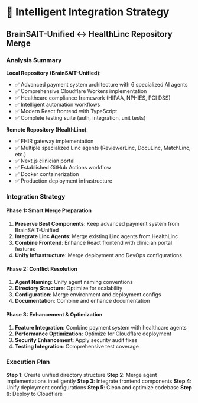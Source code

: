# 🔄 Intelligent Integration Strategy
## BrainSAIT-Unified ↔ HealthLinc Repository Merge

### Analysis Summary

**Local Repository (BrainSAIT-Unified)**:
- ✅ Advanced payment system architecture with 6 specialized AI agents
- ✅ Comprehensive Cloudflare Workers implementation
- ✅ Healthcare compliance framework (HIPAA, NPHIES, PCI DSS)
- ✅ Intelligent automation workflows
- ✅ Modern React frontend with TypeScript
- ✅ Complete testing suite (auth, integration, unit tests)

**Remote Repository (HealthLinc)**:
- ✅ FHIR gateway implementation
- ✅ Multiple specialized Linc agents (ReviewerLinc, DocuLinc, MatchLinc, etc.)
- ✅ Next.js clinician portal
- ✅ Established GitHub Actions workflow
- ✅ Docker containerization
- ✅ Production deployment infrastructure

### Integration Strategy

#### Phase 1: Smart Merge Preparation
1. **Preserve Best Components**: Keep advanced payment system from BrainSAIT-Unified
2. **Integrate Linc Agents**: Merge existing Linc agents from HealthLinc
3. **Combine Frontend**: Enhance React frontend with clinician portal features
4. **Unify Infrastructure**: Merge deployment and DevOps configurations

#### Phase 2: Conflict Resolution
1. **Agent Naming**: Unify agent naming conventions
2. **Directory Structure**: Optimize for scalability
3. **Configuration**: Merge environment and deployment configs
4. **Documentation**: Combine and enhance documentation

#### Phase 3: Enhancement & Optimization
1. **Feature Integration**: Combine payment system with healthcare agents
2. **Performance Optimization**: Optimize for Cloudflare deployment
3. **Security Enhancement**: Apply security audit fixes
4. **Testing Integration**: Comprehensive test coverage

### Execution Plan

**Step 1**: Create unified directory structure
**Step 2**: Merge agent implementations intelligently
**Step 3**: Integrate frontend components
**Step 4**: Unify deployment configurations
**Step 5**: Clean and optimize codebase
**Step 6**: Deploy to Cloudflare
